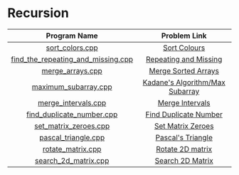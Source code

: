 # Recursion

|                               Program Name                               |                                                  Problem Link                                                   |
| :----------------------------------------------------------------------: | :-------------------------------------------------------------------------------------------------------------: |
|                    [sort_colors.cpp](sort_colors.cpp)                    |                           [Sort Colours](https://leetcode.com/problems/sort-colors/)                            |
| [find_the_repeating_and_missing.cpp](find_the_repeating_and_missing.cpp) |          [Repeating and Missing](https://www.geeksforgeeks.org/find-a-repeating-and-a-missing-number/)          |
|                   [merge_arrays.cpp](merge_arrays.cpp)                   | [Merge Sorted Arrays](https://www.geeksforgeeks.org/efficiently-merging-two-sorted-arrays-with-o1-extra-space/) |
|               [maximum_subarray.cpp](maximum_subarray.cpp)               |               [Kadane's Algorithm/Max Subarray](https://leetcode.com/problems/maximum-subarray/)                |
|                [merge_intervals.cpp](merge_intervals.cpp)                |                        [Merge Intervals](https://leetcode.com/problems/merge-intervals)                         |
|          [find_duplicate_number.cpp](find_duplicate_number.cpp)          |           [Find Duplicate Number](https://leetcode.com/problems/find-the-duplicate-number/solution/)            |
|              [set_matrix_zeroes.cpp](set_matrix_zeroes.cpp)              |                      [Set Matrix Zeroes](https://leetcode.com/problems/set-matrix-zeroes/)                      |
|                [pascal_triangle.cpp](pascal_triangle.cpp)                |                      [Pascal's Triangle](https://leetcode.com/problems/pascals-triangle/)                       |
|                  [rotate_matrix.cpp](rotate_matrix.cpp)                  |                         [Rotate 2D matrix](https://leetcode.com/problems/rotate-image/)                         |
|               [search_2d_matrix.cpp](search_2d_matrix.cpp)               |                      [Search 2D Matrix](https://leetcode.com/problems/search-a-2d-matrix/)                      |
